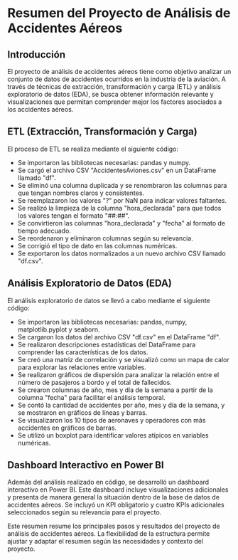 # Resumen del Proyecto de Análisis de Accidentes Aéreos

## Introducción

El proyecto de análisis de accidentes aéreos tiene como objetivo analizar un conjunto de datos de accidentes ocurridos en la industria de la aviación. A través de técnicas de extracción, transformación y carga (ETL) y análisis exploratorio de datos (EDA), se busca obtener información relevante y visualizaciones que permitan comprender mejor los factores asociados a los accidentes aéreos.

## ETL (Extracción, Transformación y Carga)

El proceso de ETL se realiza mediante el siguiente código:

- Se importaron las bibliotecas necesarias: pandas y numpy.
- Se cargó el archivo CSV "AccidentesAviones.csv" en un DataFrame llamado "df".
- Se eliminó una columna duplicada y se renombraron las columnas para que tengan nombres claros y consistentes.
- Se reemplazaron los valores "?" por NaN para indicar valores faltantes.
- Se realizó la limpieza de la columna "hora_declarada" para que todos los valores tengan el formato "##:##".
- Se convirtieron las columnas "hora_declarada" y "fecha" al formato de tiempo adecuado.
- Se reordenaron y eliminaron columnas según su relevancia.
- Se corrigió el tipo de dato en las columnas numéricas.
- Se exportaron los datos normalizados a un nuevo archivo CSV llamado "df.csv".

## Análisis Exploratorio de Datos (EDA)

El análisis exploratorio de datos se llevó a cabo mediante el siguiente código:

- Se importaron las bibliotecas necesarias: pandas, numpy, matplotlib.pyplot y seaborn.
- Se cargaron los datos del archivo CSV "df.csv" en el DataFrame "df".
- Se realizaron descripciones estadísticas del DataFrame para comprender las características de los datos.
- Se creó una matriz de correlación y se visualizó como un mapa de calor para explorar las relaciones entre variables.
- Se realizaron gráficos de dispersión para analizar la relación entre el número de pasajeros a bordo y el total de fallecidos.
- Se crearon columnas de año, mes y día de la semana a partir de la columna "fecha" para facilitar el análisis temporal.
- Se contó la cantidad de accidentes por año, mes y día de la semana, y se mostraron en gráficos de líneas y barras.
- Se visualizaron los 10 tipos de aeronaves y operadores con más accidentes en gráficos de barras.
- Se utilizó un boxplot para identificar valores atípicos en variables numéricas.

## Dashboard Interactivo en Power BI

Además del análisis realizado en código, se desarrolló un dashboard interactivo en Power BI. Este dashboard incluye visualizaciones adicionales y presenta de manera general la situación dentro de la base de datos de accidentes aéreos. Se incluyó un KPI obligatorio y cuatro KPIs adicionales seleccionados según su relevancia para el proyecto.

Este resumen resume los principales pasos y resultados del proyecto de análisis de accidentes aéreos. La flexibilidad de la estructura permite ajustar y adaptar el resumen según las necesidades y contexto del proyecto.

